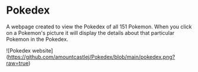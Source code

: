 # Pokedex

A webpage created to view the Pokedex of all 151 Pokemon. When you click on a Pokemon's picture it will display the details about that particular Pokemon in the Pokedex.

![Pokedex website] (https://github.com/amountcastlej/Pokedex/blob/main/pokedex.png?raw=true)


